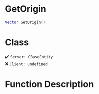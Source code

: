 # GetOrigin
```lua
Vector GetOrigin()
```
# Class
✔️ `Server: CBaseEntity`  
❌ `Client: undefined`  

# Function Description

